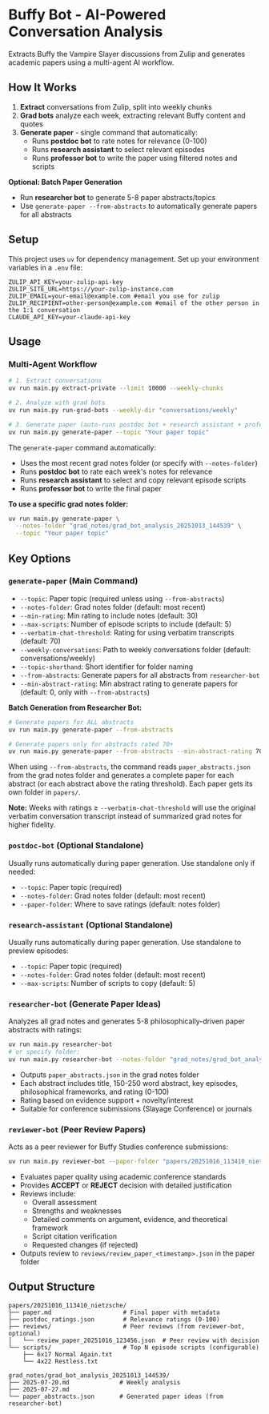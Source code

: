# Buffy Bot - AI-Powered Conversation Analysis

Extracts Buffy the Vampire Slayer discussions from Zulip and generates academic papers using a multi-agent AI workflow.

## How It Works

1. **Extract** conversations from Zulip, split into weekly chunks
2. **Grad bots** analyze each week, extracting relevant Buffy content and quotes
3. **Generate paper** - single command that automatically:
   - Runs **postdoc bot** to rate notes for relevance (0-100)
   - Runs **research assistant** to select relevant episodes
   - Runs **professor bot** to write the paper using filtered notes and scripts

**Optional: Batch Paper Generation**
- Run **researcher bot** to generate 5-8 paper abstracts/topics
- Use `generate-paper --from-abstracts` to automatically generate papers for all abstracts

## Setup

This project uses `uv` for dependency management. Set up your environment variables in a `.env` file:

```
ZULIP_API_KEY=your-zulip-api-key
ZULIP_SITE_URL=https://your-zulip-instance.com
ZULIP_EMAIL=your-email@example.com #email you use for zulip
ZULIP_RECIPIENT=other-person@example.com #email of the other person in the 1:1 conversation
CLAUDE_API_KEY=your-claude-api-key
```

## Usage

### Multi-Agent Workflow

```bash
# 1. Extract conversations
uv run main.py extract-private --limit 10000 --weekly-chunks

# 2. Analyze with grad bots
uv run main.py run-grad-bots --weekly-dir "conversations/weekly"

# 3. Generate paper (auto-runs postdoc bot + research assistant + professor bot)
uv run main.py generate-paper --topic "Your paper topic"
```

The `generate-paper` command automatically:
- Uses the most recent grad notes folder (or specify with `--notes-folder`)
- Runs **postdoc bot** to rate each week's notes for relevance
- Runs **research assistant** to select and copy relevant episode scripts
- Runs **professor bot** to write the final paper

**To use a specific grad notes folder:**
```bash
uv run main.py generate-paper \
  --notes-folder "grad_notes/grad_bot_analysis_20251013_144539" \
  --topic "Your paper topic"
```

## Key Options

### `generate-paper` (Main Command)
- `--topic`: Paper topic (required unless using `--from-abstracts`)
- `--notes-folder`: Grad notes folder (default: most recent)
- `--min-rating`: Min rating to include notes (default: 30)
- `--max-scripts`: Number of episode scripts to include (default: 5)
- `--verbatim-chat-threshold`: Rating for using verbatim transcripts (default: 70)
- `--weekly-conversations`: Path to weekly conversations folder (default: conversations/weekly)
- `--topic-shorthand`: Short identifier for folder naming
- `--from-abstracts`: Generate papers for all abstracts from `researcher-bot`
- `--min-abstract-rating`: Min abstract rating to generate papers for (default: 0, only with `--from-abstracts`)

**Batch Generation from Researcher Bot:**
```bash
# Generate papers for ALL abstracts
uv run main.py generate-paper --from-abstracts

# Generate papers only for abstracts rated 70+
uv run main.py generate-paper --from-abstracts --min-abstract-rating 70
```

When using `--from-abstracts`, the command reads `paper_abstracts.json` from the grad notes folder and generates a complete paper for each abstract (or each abstract above the rating threshold). Each paper gets its own folder in `papers/`.

**Note:** Weeks with ratings ≥ `--verbatim-chat-threshold` will use the original verbatim conversation transcript instead of summarized grad notes for higher fidelity.

### `postdoc-bot` (Optional Standalone)
Usually runs automatically during paper generation. Use standalone only if needed:
- `--topic`: Paper topic (required)
- `--notes-folder`: Grad notes folder (default: most recent)
- `--paper-folder`: Where to save ratings (default: notes folder)

### `research-assistant` (Optional Standalone)
Usually runs automatically during paper generation. Use standalone to preview episodes:
- `--topic`: Paper topic (required)
- `--notes-folder`: Grad notes folder (default: most recent)
- `--max-scripts`: Number of scripts to copy (default: 5)

### `researcher-bot` (Generate Paper Ideas)
Analyzes all grad notes and generates 5-8 philosophically-driven paper abstracts with ratings:
```bash
uv run main.py researcher-bot
# or specify folder:
uv run main.py researcher-bot --notes-folder "grad_notes/grad_bot_analysis_20251013_144539"
```
- Outputs `paper_abstracts.json` in the grad notes folder
- Each abstract includes title, 150-250 word abstract, key episodes, philosophical frameworks, and rating (0-100)
- Rating based on evidence support + novelty/interest
- Suitable for conference submissions (Slayage Conference) or journals

### `reviewer-bot` (Peer Review Papers)
Acts as a peer reviewer for Buffy Studies conference submissions:
```bash
uv run main.py reviewer-bot --paper-folder "papers/20251016_113410_nietzsche"
```
- Evaluates paper quality using academic conference standards
- Provides **ACCEPT** or **REJECT** decision with detailed justification
- Reviews include:
  - Overall assessment
  - Strengths and weaknesses
  - Detailed comments on argument, evidence, and theoretical framework
  - Script citation verification
  - Requested changes (if rejected)
- Outputs review to `reviews/review_paper_<timestamp>.json` in the paper folder

## Output Structure

```
papers/20251016_113410_nietzsche/
├── paper.md                    # Final paper with metadata
├── postdoc_ratings.json        # Relevance ratings (0-100)
├── reviews/                    # Peer reviews (from reviewer-bot, optional)
│   └── review_paper_20251016_123456.json  # Peer review with decision
└── scripts/                    # Top N episode scripts (configurable)
    ├── 6x17 Normal Again.txt
    └── 4x22 Restless.txt

grad_notes/grad_bot_analysis_20251013_144539/
├── 2025-07-20.md              # Weekly analysis
├── 2025-07-27.md
└── paper_abstracts.json       # Generated paper ideas (from researcher-bot)
```